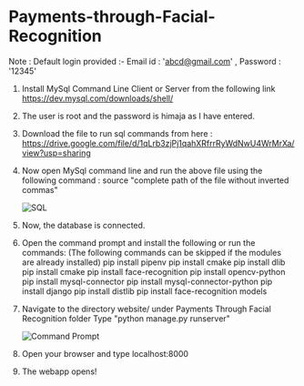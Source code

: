 # Payments-through-Facial-Recognition


Note : Default login provided :- Email id : 'abcd@gmail.com' , Password : '12345'

1.  Install MySql Command Line Client or Server from the following link  https://dev.mysql.com/downloads/shell/

   
2.  The user is root and the password is himaja as I have entered.
   
   
3.  Download the file to run sql commands from here : https://drive.google.com/file/d/1qLrb3zjPj1qahXRfrrRyWdNwU4WrMrXa/view?usp=sharing
 
 
4.  Now open MySql command line and run the above file using the following command :
    source "complete path of the file without inverted commas"
   
    ![SQL](https://user-images.githubusercontent.com/105623310/170870810-2132cfba-0cfc-4dfa-b196-9166f4a7690e.png)
   
   
5.  Now, the database is connected.


6.  Open the command prompt and install the following or run the commands: (The following commands can be skipped if the modules are already installed)
    pip install pipenv
    pip install cmake
    pip install dlib
    pip install cmake
    pip install face-recognition
    pip install opencv-python
    pip install mysql-connector
    pip install mysql-connector-python
    pip install django
    pip install distlib
    pip install face-recognition models
    
    


6.  Navigate to the directory website/ under Payments Through Facial Recognition folder
    Type "python manage.py runserver"

    ![Command Prompt](https://user-images.githubusercontent.com/105623310/170871205-4e350862-b835-4b83-9193-05e8b0c7d8c2.png)


7.  Open your browser and type localhost:8000


8.  The webapp opens! 
